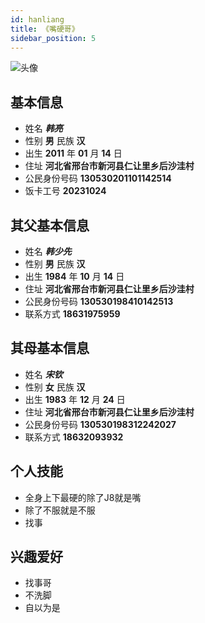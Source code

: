 ```yaml
---
id: hanliang
title: 《嘴硬哥》
sidebar_position: 5
---
```

![头像](../韩亮大头照.jpg)
## 基本信息

- 姓名 ***韩亮***
- 性别 **男**     民族 **汉**
- 出生 **2011** 年 **01** 月 **14** 日
- 住址 **河北省邢台市新河县仁让里乡后沙洼村**
- 公民身份号码  **130530201101142514**
- 饭卡工号 **20231024**

## 其父基本信息

- 姓名 ***韩少先***
- 性别 **男**     民族 **汉**
- 出生 **1984** 年 **10** 月 **14** 日
- 住址 **河北省邢台市新河县仁让里乡后沙洼村**
- 公民身份号码  **130530198410142513**
- 联系方式 **18631975959**

## 其母基本信息

- 姓名 ***宋钦***
- 性别 **女**     民族 **汉**
- 出生 **1983** 年 **12** 月 **24** 日
- 住址 **河北省邢台市新河县仁让里乡后沙洼村**
- 公民身份号码  **130530198312242027**
- 联系方式 **18632093932**

## 个人技能

- 全身上下最硬的除了J8就是嘴
- 除了不服就是不服
- 找事

## 兴趣爱好

- 找事哥
- 不洗脚
- 自以为是
